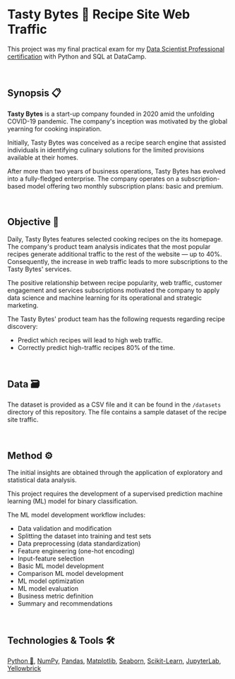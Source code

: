 # Tasty Bytes :ramen: Recipe Site Web Traffic

This project was my final practical exam for my [Data Scientist Professional certification](https://www.datacamp.com/certificate/DS0029992887668) with Python and SQL at DataCamp.

<br/>

## Synopsis :clipboard:

**Tasty Bytes** is a start-up company founded in 2020 amid the unfolding COVID-19 pandemic. The company's inception was motivated by the global yearning for cooking inspiration.

Initially, Tasty Bytes was conceived as a recipe search engine that assisted individuals in identifying culinary solutions for the limited provisions available at their homes.

After more than two years of business operations, Tasty Bytes has evolved into a fully-fledged enterprise. The company operates on a subscription-based model offering two monthly subscription plans: basic and premium.

<br/>

## Objective :dart:

Daily, Tasty Bytes features selected cooking recipes on the its homepage. The company's product team analysis indicates that the most popular recipes generate additional traffic to the rest of the website — up to 40%. Consequently, the increase in web traffic leads to more subscriptions to the Tasty Bytes' services. 

The positive relationship between recipe popularity, web traffic, customer engagement and services subscriptions motivated the company to apply data science and machine learning for its operational and strategic marketing.

The Tasty Bytes' product team has the following requests regarding recipe discovery:
* Predict which recipes will lead to high web traffic.
* Correctly predict high-traffic recipes 80% of the time.

<br/>

## Data :card_file_box:

The dataset is provided as a CSV file and it can be found in the `/datasets` directory of this repository. The file contains a sample dataset of the recipe site traffic. 

<br/>

## Method :gear:

The initial insights are obtained through the application of exploratory and statistical data analysis.

This project requires the development of a supervised prediction machine learning (ML) model for binary classification. 

The ML model development workflow includes:

* Data validation and modification
* Splitting the dataset into training and test sets
* Data preprocessing (data standardization)
* Feature engineering (one-hot encoding)
* Input-feature selection
* Basic ML model development
* Comparison ML model development
* ML model optimization
* ML model evaluation
* Business metric definition
* Summary and recommendations

<br/>

## Technologies & Tools :hammer_and_wrench:

[Python :snake:](https://www.python.org), [NumPy](https://numpy.org), [Pandas](https://pandas.pydata.org), [Matplotlib](https://matplotlib.org), [Seaborn](https://seaborn.pydata.org), [Scikit-Learn](https://scikit-learn.org/stable/index.html), [JupyterLab](https://jupyter.org), [Yellowbrick](https://www.scikit-yb.org/en/latest/)



